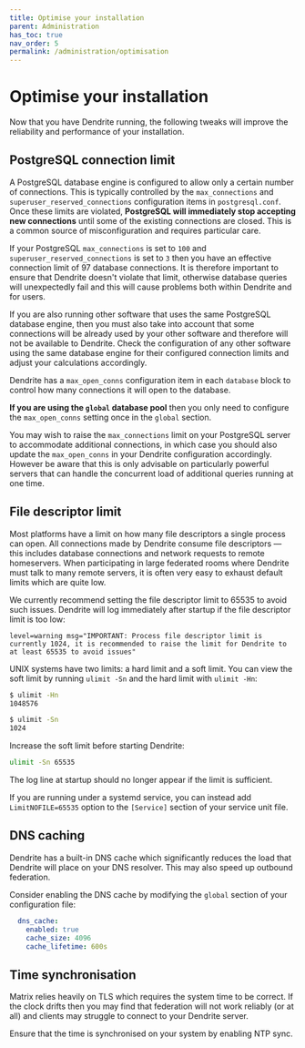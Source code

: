 ```yaml
---
title: Optimise your installation
parent: Administration
has_toc: true
nav_order: 5
permalink: /administration/optimisation
---
```


# Optimise your installation

Now that you have Dendrite running, the following tweaks will improve the reliability
and performance of your installation.

## PostgreSQL connection limit

A PostgreSQL database engine is configured to allow only a certain number of connections.
This is typically controlled by the `max_connections` and `superuser_reserved_connections`
configuration items in `postgresql.conf`. Once these limits are violated, **PostgreSQL will
immediately stop accepting new connections** until some of the existing connections are closed.
This is a common source of misconfiguration and requires particular care.

If your PostgreSQL `max_connections` is set to `100` and `superuser_reserved_connections` is
set to `3` then you have an effective connection limit of 97 database connections. It is
therefore important to ensure that Dendrite doesn't violate that limit, otherwise database
queries will unexpectedly fail and this will cause problems both within Dendrite and for users.

If you are also running other software that uses the same PostgreSQL database engine, then you
must also take into account that some connections will be already used by your other software
and therefore will not be available to Dendrite. Check the configuration of any other software
using the same database engine for their configured connection limits and adjust your calculations
accordingly.

Dendrite has a `max_open_conns` configuration item in each `database` block to control how many
connections it will open to the database.

**If you are using the `global` database pool** then you only need to configure the
`max_open_conns` setting once in the `global` section.

You may wish to raise the `max_connections` limit on your PostgreSQL server to accommodate
additional connections, in which case you should also update the `max_open_conns` in your
Dendrite configuration accordingly. However be aware that this is only advisable on particularly
powerful servers that can handle the concurrent load of additional queries running at one time.

## File descriptor limit

Most platforms have a limit on how many file descriptors a single process can open. All
connections made by Dendrite consume file descriptors — this includes database connections
and network requests to remote homeservers. When participating in large federated rooms
where Dendrite must talk to many remote servers, it is often very easy to exhaust default
limits which are quite low.

We currently recommend setting the file descriptor limit to 65535 to avoid such
issues. Dendrite will log immediately after startup if the file descriptor limit is too low:

```
level=warning msg="IMPORTANT: Process file descriptor limit is currently 1024, it is recommended to raise the limit for Dendrite to at least 65535 to avoid issues"
```

UNIX systems have two limits: a hard limit and a soft limit. You can view the soft limit
by running `ulimit -Sn` and the hard limit with `ulimit -Hn`:

```bash
$ ulimit -Hn
1048576

$ ulimit -Sn
1024
```

Increase the soft limit before starting Dendrite:

```bash
ulimit -Sn 65535
```

The log line at startup should no longer appear if the limit is sufficient.

If you are running under a systemd service, you can instead add `LimitNOFILE=65535` option
to the `[Service]` section of your service unit file.

## DNS caching

Dendrite has a built-in DNS cache which significantly reduces the load that Dendrite will
place on your DNS resolver. This may also speed up outbound federation.

Consider enabling the DNS cache by modifying the `global` section of your configuration file:

```yaml
  dns_cache:
    enabled: true
    cache_size: 4096
    cache_lifetime: 600s
```

## Time synchronisation

Matrix relies heavily on TLS which requires the system time to be correct. If the clock
drifts then you may find that federation will not work reliably (or at all) and clients may
struggle to connect to your Dendrite server.

Ensure that the time is synchronised on your system by enabling NTP sync.
